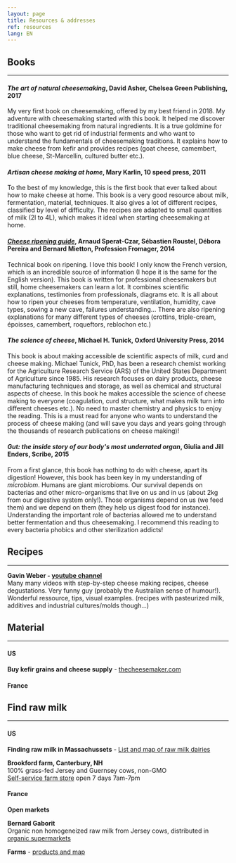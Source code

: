 ```yaml
---
layout: page
title: Resources & addresses
ref: resources
lang: EN
---
```


## Books
---

#### *The art of natural cheesemaking*, David Asher, Chelsea Green Publishing, 2017

My very first book on cheesemaking, offered by my best friend in 2018. 
My adventure with cheesemaking started with this book. It helped me discover traditional cheesemaking from natural ingredients. 
It is a true goldmine for those who want to get rid of industrial ferments and who want to understand the fundamentals of cheesemaking traditions. 
It explains how to make cheese from kefir and provides recipes (goat cheese, camembert, blue cheese, St-Marcellin, cultured butter etc.).

#### *Artisan cheese making at home*, Mary Karlin, 10 speed press, 2011

To the best of my knowledge, this is the first book that ever talked about how to make cheese at home. 
This book is a very good resource about milk, fermentation, material, techniques. It also gives a lot of different recipes, classified by level of difficulty. 
The recipes are adapted to small quantities of milk (2l to 4L), which makes it ideal when starting cheesemaking at home.

#### *[Cheese ripening guide](https://www.professionfromager.com/vpc-guide-va/)*, Arnaud Sperat-Czar, Sébastien Roustel, Débora Pereira and Bernard Mietton, Profession Fromager, 2014

Technical book on ripening. I love this book! I only know the French version, which is an incredible source of information (I hope it is the same for the English version).
This book is written for professional cheesemakers but still, home cheesemakers can learn a lot.
It combines scientific explanations, testimonies from professionals, diagrams etc.
It is all about how to ripen your cheeses from temperature, ventilation, humidity, cave types, sowing a new cave, failures understanding...
There are also ripening explanations for many different types of cheeses (crottins, triple-cream, époisses, camembert, roqueftors, reblochon etc.)

#### *The science of cheese*, Michael H. Tunick, Oxford University Press, 2014

This book is about making accessible de scientific aspects of milk, curd and cheese making. 
Michael Tunick, PhD, has been a research chemist working for the Agriculture Research Service (ARS) of the United States Department of Agriculture since 1985.
His research focuses on dairy products, cheese manufacturing techniques and storage, as well as chemical and structural aspects of cheese.
In this book he makes accessible the science of cheese making to everyone (coagulation, curd structure, what makes milk turn into different cheeses etc.). 
No need to master chemistry and physics to enjoy the reading. 
This is a must read for anyone who wants to understand the process of cheese making (and will save you days and years going through the thousands of research publications on cheese making)!


#### *Gut: the inside story of our body's most underrated organ*, Giulia and Jill Enders, Scribe, 2015

From a first glance, this book has nothing to do with cheese, apart its digestion!
However, this book has been key in my understanding of *microbiom*.
Humans are giant microbioms. Our survival depends on bacterias and other micro-organisms that live on us and in us (about 2kg from our digestive system only!).
Those organisms depend on us (we feed them) and we depend on them (they help us digest food for instance).
Understanding the important role of bacterias allowed me to understand better fermentation and thus cheesemaking.
I recommend this reading to every bacteria phobics and other sterilization addicts!


## Recipes
---

**Gavin Weber - [youtube channel](https://www.youtube.com/channel/UCE31MqUy6nIMJ_f8y4R3_AA)**
<span style="line-height:10px;"><br></span> 
Many many videos with step-by-step cheese making recipes, cheese degustations. Very funny guy (probably the Australian sense of humour!). 
Wonderful ressource, tips, visual examples. (recipes with pasteurized milk, additives and industrial cultures/molds though...)


## Material
---

#### US
**Buy kefir grains and cheese supply** - 
[thecheesemaker.com](https://www.thecheesemaker.com/)

#### France



## Find raw milk
---

#### US

**Finding raw milk in Massachussets** - 
[List and map of raw milk dairies](https://www.nofamass.org/raw-milk)

**Brookford farm, Canterbury, NH**
<span style="line-height:10px;"><br></span> 
100% grass-fed Jersey and Guernsey cows, non-GMO
<span style="line-height:10px;"><br></span> 
[Self-service farm store](http://www.brookfordfarm.com/farm-store) open 7 days 7am-7pm

#### France

**Open markets**

**Bernard Gaborit**
<span style="line-height:10px;"><br></span> 
Organic non homogeneized raw milk from Jersey cows, distributed in [organic supermarkets](https://www.bernardgaborit.fr/ou-nous-trouver/les-magasins-distributeurs)

**Farms** - [products and map](https://www.bienvenue-a-la-ferme.com/)